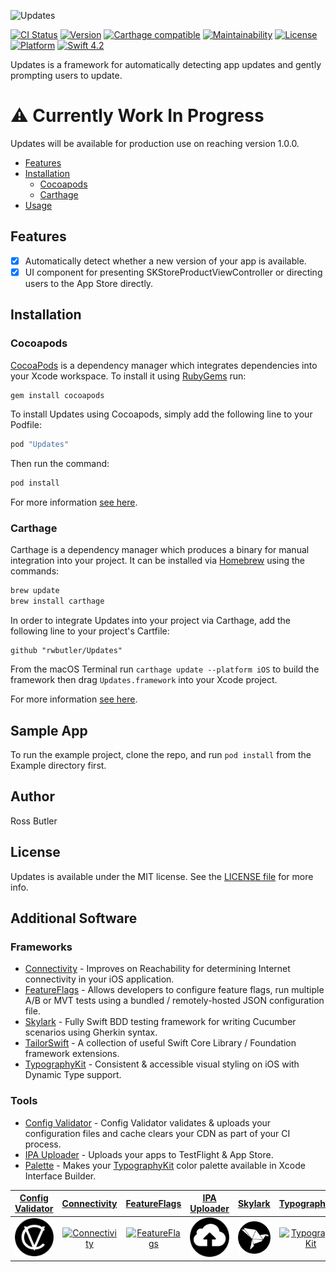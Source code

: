 ![Updates](https://raw.githubusercontent.com/rwbutler/Updates/master/docs/images/updates-banner.png)

[![CI Status](https://img.shields.io/travis/rwbutler/Updates.svg?style=flat)](https://travis-ci.org/rwbutler/Updates)
[![Version](https://img.shields.io/cocoapods/v/Updates.svg?style=flat)](https://cocoapods.org/pods/Updates)
[![Carthage compatible](https://img.shields.io/badge/Carthage-compatible-4BC51D.svg?style=flat)](https://github.com/Carthage/Carthage)
[![Maintainability](https://api.codeclimate.com/v1/badges/cbabaea781ab999cb673/maintainability)](https://codeclimate.com/github/rwbutler/Updates/maintainability)
[![License](https://img.shields.io/cocoapods/l/Updates.svg?style=flat)](https://cocoapods.org/pods/Updates)
[![Platform](https://img.shields.io/cocoapods/p/Updates.svg?style=flat)](https://cocoapods.org/pods/Updates)
[![Swift 4.2](https://img.shields.io/badge/Swift-4.2-orange.svg?style=flat)](https://swift.org/)

Updates is a framework for automatically detecting app updates and gently prompting users to update.

# ⚠️ Currently Work In Progress 
Updates will be available for production use on reaching version 1.0.0.

- [Features](#features)
- [Installation](#installation)
	- [Cocoapods](#cocoapods)
	- [Carthage](#carthage)
- [Usage](#usage)

## Features

- [x] Automatically detect whether a new version of your app is available.
- [x] UI component for presenting SKStoreProductViewController or directing users to the App Store directly.

## Installation

### Cocoapods

[CocoaPods](http://cocoapods.org) is a dependency manager which integrates dependencies into your Xcode workspace. To install it using [RubyGems](https://rubygems.org/) run:

```bash
gem install cocoapods
```

To install Updates using Cocoapods, simply add the following line to your Podfile:

```ruby
pod "Updates"
```

Then run the command:

```bash
pod install
```

For more information [see here](https://cocoapods.org/#getstarted).

### Carthage

Carthage is a dependency manager which produces a binary for manual integration into your project. It can be installed via [Homebrew](https://brew.sh/) using the commands:

```bash
brew update
brew install carthage
```

In order to integrate Updates into your project via Carthage, add the following line to your project's Cartfile:

```ogdl
github "rwbutler/Updates"
```

From the macOS Terminal run `carthage update --platform iOS` to build the framework then drag `Updates.framework` into your Xcode project.

For more information [see here](https://github.com/Carthage/Carthage#quick-start).

## Sample App

To run the example project, clone the repo, and run `pod install` from the Example directory first.

## Author

Ross Butler

## License

Updates is available under the MIT license. See the [LICENSE file](./LICENSE) for more info.

## Additional Software

### Frameworks

* [Connectivity](https://github.com/rwbutler/Connectivity) - Improves on Reachability for determining Internet connectivity in your iOS application.
* [FeatureFlags](https://github.com/rwbutler/FeatureFlags) - Allows developers to configure feature flags, run multiple A/B or MVT tests using a bundled / remotely-hosted JSON configuration file.
* [Skylark](https://github.com/rwbutler/Skylark) - Fully Swift BDD testing framework for writing Cucumber scenarios using Gherkin syntax.
* [TailorSwift](https://github.com/rwbutler/TailorSwift) - A collection of useful Swift Core Library / Foundation framework extensions.
* [TypographyKit](https://github.com/rwbutler/TypographyKit) - Consistent & accessible visual styling on iOS with Dynamic Type support.

### Tools

* [Config Validator](https://github.com/rwbutler/ConfigValidator) - Config Validator validates & uploads your configuration files and cache clears your CDN as part of your CI process.
* [IPA Uploader](https://github.com/rwbutler/IPAUploader) - Uploads your apps to TestFlight & App Store.
* [Palette](https://github.com/rwbutler/TypographyKitPalette) - Makes your [TypographyKit](https://github.com/rwbutler/TypographyKit) color palette available in Xcode Interface Builder.


|[Config Validator](https://github.com/rwbutler/ConfigValidator) | [Connectivity](https://github.com/rwbutler/Connectivity) | [FeatureFlags](https://github.com/rwbutler/FeatureFlags) | [IPA Uploader](https://github.com/rwbutler/IPAUploader) | [Skylark](https://github.com/rwbutler/Skylark) | [TypographyKit](https://github.com/rwbutler/TypographyKit) | [Palette](https://github.com/rwbutler/TypographyKitPalette)|
|:-------------------------:|:-------------------------:|:-------------------------:|:-------------------------:|:-------------------------:|:-------------------------:|:-------------------------:|
|[![Config Validator](https://raw.githubusercontent.com/rwbutler/ConfigValidator/master/docs/images/config-validator-logo.png)](https://github.com/rwbutler/ConfigValidator) | [![Connectivity](https://github.com/rwbutler/Connectivity/raw/master/ConnectivityLogo.png)](https://github.com/rwbutler/Connectivity) | [![FeatureFlags](https://raw.githubusercontent.com/rwbutler/FeatureFlags/master/docs/images/feature-flags-logo.png)](https://github.com/rwbutler/FeatureFlags) | [![IPA Uploader](https://raw.githubusercontent.com/rwbutler/IPAUploader/master/docs/images/ipa-uploader-logo.png)](https://github.com/rwbutler/IPAUploader) | [![Skylark](https://github.com/rwbutler/Skylark/raw/master/SkylarkLogo.png)](https://github.com/rwbutler/Skylark) | [![TypographyKit](https://github.com/rwbutler/TypographyKit/raw/master/TypographyKitLogo.png)](https://github.com/rwbutler/TypographyKit) | [![Palette](https://raw.githubusercontent.com/rwbutler/TypographyKitPalette/master/docs/images/typography-kit-palette-logo.png)](https://github.com/rwbutler/TypographyKitPalette)